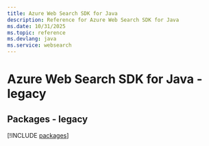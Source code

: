 ```yaml
---
title: Azure Web Search SDK for Java
description: Reference for Azure Web Search SDK for Java
ms.date: 10/31/2025
ms.topic: reference
ms.devlang: java
ms.service: websearch
---
```

# Azure Web Search SDK for Java - legacy
## Packages - legacy
[!INCLUDE [packages](web-search-index.md)]